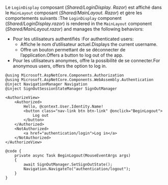 <span data-ttu-id="c50e7-101">Le `LoginDisplay` composant (*Shared/LoginDisplay. Razor*) est affiché dans le `MainLayout` composant (*Shared/MainLayout. Razor*) et gère les comportements suivants :</span><span class="sxs-lookup"><span data-stu-id="c50e7-101">The `LoginDisplay` component (*Shared/LoginDisplay.razor*) is rendered in the `MainLayout` component (*Shared/MainLayout.razor*) and manages the following behaviors:</span></span>

* <span data-ttu-id="c50e7-102">Pour les utilisateurs authentifiés :</span><span class="sxs-lookup"><span data-stu-id="c50e7-102">For authenticated users:</span></span>
  * <span data-ttu-id="c50e7-103">Affiche le nom d’utilisateur actuel.</span><span class="sxs-lookup"><span data-stu-id="c50e7-103">Displays the current username.</span></span>
  * <span data-ttu-id="c50e7-104">Offre un bouton permettant de se déconnecter de l’application.</span><span class="sxs-lookup"><span data-stu-id="c50e7-104">Offers a button to log out of the app.</span></span>
* <span data-ttu-id="c50e7-105">Pour les utilisateurs anonymes, offre la possibilité de se connecter.</span><span class="sxs-lookup"><span data-stu-id="c50e7-105">For anonymous users, offers the option to log in.</span></span>

```razor
@using Microsoft.AspNetCore.Components.Authorization
@using Microsoft.AspNetCore.Components.WebAssembly.Authentication
@inject NavigationManager Navigation
@inject SignOutSessionStateManager SignOutManager

<AuthorizeView>
    <Authorized>
        Hello, @context.User.Identity.Name!
        <button class="nav-link btn btn-link" @onclick="BeginLogout">
            Log out
        </button>
    </Authorized>
    <NotAuthorized>
        <a href="authentication/login">Log in</a>
    </NotAuthorized>
</AuthorizeView>

@code {
    private async Task BeginLogout(MouseEventArgs args)
    {
        await SignOutManager.SetSignOutState();
        Navigation.NavigateTo("authentication/logout");
    }
}
```
